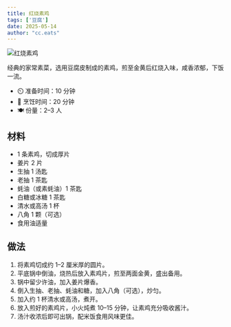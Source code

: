 ```yaml
---
title: 红烧素鸡
tags: ['豆腐']
date: 2025-05-14
author: "cc.eats"
---
```


![红烧素鸡](/pix/hongshaosuji.jpg)

经典的家常素菜，选用豆腐皮制成的素鸡，煎至金黄后红烧入味，咸香浓郁，下饭一流。

- ⏲️ 准备时间：10 分钟
- 🍳 烹饪时间：20 分钟
- 🍽️ 份量：2–3 人

## 材料

- 1 条素鸡，切成厚片
- 姜片 2 片
- 生抽 1 汤匙
- 老抽 1 茶匙
- 蚝油（或素蚝油）1 茶匙
- 白糖或冰糖 1 茶匙
- 清水或高汤 1 杯
- 八角 1 颗（可选）
- 食用油适量

## 做法

1. 将素鸡切成约 1–2 厘米厚的圆片。
2. 平底锅中倒油，烧热后放入素鸡片，煎至两面金黄，盛出备用。
3. 锅中留少许油，加入姜片爆香。
4. 倒入生抽、老抽、蚝油和糖，加入八角（可选），炒匀。
5. 加入约 1 杯清水或高汤，煮开。
6. 放入煎好的素鸡片，小火炖煮 10–15 分钟，让素鸡充分吸收酱汁。
7. 汤汁收浓后即可出锅，配米饭食用风味更佳。

